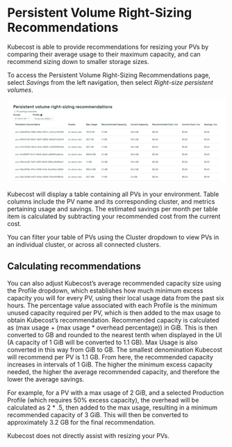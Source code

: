 # Persistent Volume Right-Sizing Recommendations

Kubecost is able to provide recommendations for resizing your PVs by comparing their average usage to their maximum capacity, and can recommend sizing down to smaller storage sizes.

To access the Persistent Volume Right-Sizing Recommendations page, select *Savings* from the left navigation, then select *Right-size persistent volumes*.

![Table](/images/rightsizingpv.png)

Kubecost will display a table containing all PVs in your environment. Table columns include the PV name and its corresponding cluster, and metrics pertaining usage and savings. The estimated savings per month per table item is calculated by subtracting your recommended cost from the current cost.

You can filter your table of PVs using the Cluster dropdown to view PVs in an individual cluster, or across all connected clusters.

## Calculating recommendations

You can also adjust Kubecost’s average recommended capacity size using the Profile dropdown, which establishes how much minimum excess capacity you will for every PV, using their local usage data from the past six hours. The percentage value associated with each Profile is the minimum unused capacity required per PV, which is then added to the max usage to obtain Kubecost’s recommendation. Recommended capacity is calculated as (max usage + (max usage * overhead percentage)) in GiB. This is then converted to GB and rounded to the nearest tenth when displayed in the UI (A capacity of 1 GiB will be converted to 1.1 GB). Max Usage is also converted in this way from GiB to GB. The smallest denomination Kubecost will recommend per PV is 1.1 GB. From here, the recommended capacity increases in intervals of 1 GiB. The higher the minimum excess capacity needed, the higher the average recommended capacity, and therefore the lower the average savings.

For example, for a PV with a max usage of 2 GiB, and a selected Production Profile (which requires 50% excess capacity), the overhead will be calculated as 2 * .5, then added to the max usage, resulting in a minimum recommended capacity of 3 GiB. This will then be converted to approximately 3.2 GB for the final recommendation.

Kubecost does not directly assist with resizing your PVs.
